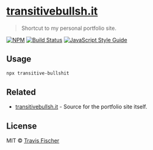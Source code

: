# [transitivebullsh.it](https://transitivebullsh.it)

> Shortcut to my personal portfolio site.

[![NPM](https://img.shields.io/npm/v/transitive-bullshit.svg)](https://www.npmjs.com/package/transitive-bullshit) [![Build Status](https://travis-ci.com/transitive-bullshit/transitive-bullshit.svg?branch=master)](https://travis-ci.com/transitive-bullshit/transitive-bullshit) [![JavaScript Style Guide](https://img.shields.io/badge/code_style-standard-brightgreen.svg)](https://standardjs.com)

## Usage

```bash
npx transitive-bullshit
```

## Related

- [transitivebullsh.it](https://github.com/transitive-bullshit/transitivebullsh.it) - Source for the portfolio site itself.

## License

MIT © [Travis Fischer](https://github.com/transitive-bullshit)
